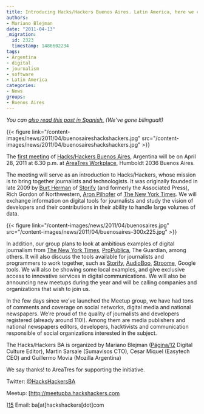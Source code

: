 ```yaml
---
title: Introducing Hacks/Hackers Buenos Aires. Latin America, here we come!
authors:
- Mariano Blejman
date: "2011-04-13"
_migration:
  id: 2323
  timestamp: 1486602234
tags:
- Argentina
- digital
- journalism
- software
- Latin America
categories:
- News
groups:
- Buenos Aires
---
```


_You can [also read this post in Spanish.][1] (We&#8217;ve gone bilingual!)_ 

{{< figure link="/content-images/news/2011/04/buenosaireshackshackers.jpg" src="/content-images/news/2011/04/buenosaireshackshackers.jpg" >}}

The [first meeting][2] of [Hacks/Hackers Buenos Aires][3], Argentina will be on April 28, 2011 at 6.30 p.m. at [AreaTres Workplace][4], Humboldt 2036 Buenos Aires.

The meeting will serve as an introduction to Hacks/Hackers, whose mission is to bring together journalists and technologists. It was originally founded in late 2009 by [Burt Herman][5] of [Storify][6] (and formerly the Associated Press), Rich Gordon of Northwestern, [Aron Pilhofer][7] of [The New York Times][8]. We will exchange information on digital tools for journalists and study the vision of developers and their contributions in their ability to handle large volumes of data.

{{< figure link="/content-images/news/2011/04/buenosaires.jpg" src="/content-images/news/2011/04/buenosaires-300x225.jpg" >}}

In addition, our group plans to look at ambitious examples of digital journalism from [The New York Times][8], [ProPublica][9], [][10]The Guardian, among others. It will also discuss the tools available for journalists and programmers to work together, such as [Storify][6], [AudioBoo][11], [Stroome][12], Google tools. We will also be showing some local examples, and give exclusive access to innovative services in digital communications. We will also be announcing new meetups during the year and will be calling companies and organizations that wish to join us.

In the few days since we&#8217;ve launched the Meetup group, we have had tons of comments and coverage on social networks, digital media and national newspapers. We&#8217;re proud of the quality of journalists and developers registered (already around 110!). Among them are media publishers and national newspapers editors, developers, hacktivists and communication responsible of social organizations interested in the subject.

The Hacks/Hackers BA is organized by Mariano Blejman ([Página/12][13] Digital Culture Editor), Martin Sarsale (Sumavisos CTO), Cesar Miquel (Easytech CEO) and Guillermo Movia (Mozilla Argentina)

We say thanks! to AreaTres for supporting the initiative.

Twitter: [@HacksHackersBA][14]

Meetup: [http://meetupba.hackshackers.com

][15] Email: ba[at]hackshackers[dot]com

 [1]: http://hackshackers.com/2011/04/13/hackshackers-buenos-aires-en-marcha/
 [2]: http://www.meetup.com/HacksHackersBA/events/17233577/
 [3]: http://www.meetup.com/HacksHackersBA/
 [4]: http://www.areatresworkplace.com "AreaTres"
 [5]: http://burtherman.com
 [6]: http://storify.com
 [7]: http://twitter.com/pilhofer
 [8]: http://nytimes.com
 [9]: http://propublica.org
 [10]: //www.guardian.co.uk
 [11]: http://audioboo.com
 [12]: http://stroome.com
 [13]: http://www.pagina12.com.ar "Página/12"
 [14]: http://twitter.com/HacksHackersBA
 [15]: http://meetupba.hackshackers.com/